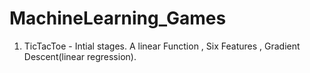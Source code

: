 # MachineLearning_Games

1. TicTacToe - Intial stages. A linear Function , Six Features , Gradient Descent(linear regression).
